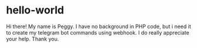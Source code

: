 # hello-world

Hi there!
My name is Peggy. I have no background in PHP code, but i need it to create my telegram bot commands using webhook.
I do really appreciate your help.
Thank you.
